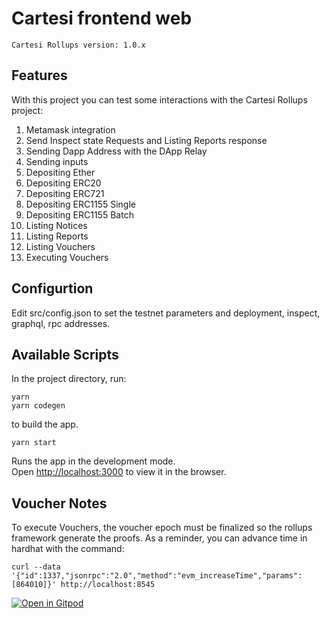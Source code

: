 # Cartesi frontend web

```
Cartesi Rollups version: 1.0.x
```

## Features

With this project you can test some interactions with the Cartesi Rollups project:

1. Metamask integration
2. Send Inspect state Requests and Listing Reports response
3. Sending Dapp Address with the DApp Relay
4. Sending inputs
5. Depositing Ether
6. Depositing ERC20
7. Depositing ERC721
8. Depositing ERC1155 Single
9. Depositing ERC1155 Batch
10. Listing Notices
11. Listing Reports
12. Listing Vouchers
13. Executing Vouchers

## Configurtion

Edit src/config.json to set the testnet parameters and deployment, inspect, graphql, rpc addresses.

## Available Scripts

In the project directory, run:

```shell
yarn
yarn codegen
```

to build the app.

```shell
yarn start
```

Runs the app in the development mode.\
Open [http://localhost:3000](http://localhost:3000) to view it in the browser.

## Voucher Notes

To execute Vouchers, the voucher epoch must be finalized so the rollups framework generate the proofs.
As a reminder, you can advance time in hardhat with the command:

```shell
curl --data '{"id":1337,"jsonrpc":"2.0","method":"evm_increaseTime","params":[864010]}' http://localhost:8545
```

[![Open in Gitpod](https://gitpod.io/button/open-in-gitpod.svg)](https://gitpod.io/#https://github.com/lynoferraz/frontend-web-cartesi)

